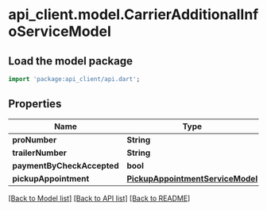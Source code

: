 # api_client.model.CarrierAdditionalInfoServiceModel

## Load the model package
```dart
import 'package:api_client/api.dart';
```

## Properties
Name | Type | Description | Notes
------------ | ------------- | ------------- | -------------
**proNumber** | **String** |  | [optional] 
**trailerNumber** | **String** |  | [optional] 
**paymentByCheckAccepted** | **bool** |  | [optional] 
**pickupAppointment** | [**PickupAppointmentServiceModel**](PickupAppointmentServiceModel.md) |  | [optional] 

[[Back to Model list]](../README.md#documentation-for-models) [[Back to API list]](../README.md#documentation-for-api-endpoints) [[Back to README]](../README.md)



